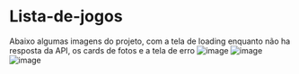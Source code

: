 # Lista-de-jogos
Abaixo algumas imagens do projeto, com a tela de loading enquanto não ha resposta da API, os cards de fotos e a tela de erro
![image](https://github.com/MateusVGomes/Lista-de-jogos/assets/63268362/44ecae77-b447-4655-9cf7-1164ae96ed25)
![image](https://github.com/MateusVGomes/Lista-de-jogos/assets/63268362/aa4ac79b-92f9-490f-bc59-63763aa5cb95)
![image](https://github.com/MateusVGomes/Lista-de-jogos/assets/63268362/de2fa83a-4de7-4e82-8f71-d56dece0a4b5)


